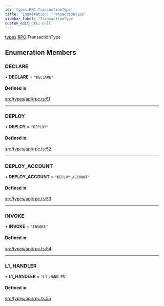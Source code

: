 ```yaml
---
id: 'types.RPC.TransactionType'
title: 'Enumeration: TransactionType'
sidebar_label: 'TransactionType'
custom_edit_url: null
---
```


[types](../namespaces/types.md).[RPC](../namespaces/types.RPC.md).TransactionType

## Enumeration Members

### DECLARE

• **DECLARE** = `"DECLARE"`

#### Defined in

[src/types/api/rpc.ts:51](https://github.com/0xs34n/starknet.js/blob/develop/src/types/api/rpc.ts#L51)

---

### DEPLOY

• **DEPLOY** = `"DEPLOY"`

#### Defined in

[src/types/api/rpc.ts:52](https://github.com/0xs34n/starknet.js/blob/develop/src/types/api/rpc.ts#L52)

---

### DEPLOY_ACCOUNT

• **DEPLOY_ACCOUNT** = `"DEPLOY_ACCOUNT"`

#### Defined in

[src/types/api/rpc.ts:53](https://github.com/0xs34n/starknet.js/blob/develop/src/types/api/rpc.ts#L53)

---

### INVOKE

• **INVOKE** = `"INVOKE"`

#### Defined in

[src/types/api/rpc.ts:54](https://github.com/0xs34n/starknet.js/blob/develop/src/types/api/rpc.ts#L54)

---

### L1_HANDLER

• **L1_HANDLER** = `"L1_HANDLER"`

#### Defined in

[src/types/api/rpc.ts:55](https://github.com/0xs34n/starknet.js/blob/develop/src/types/api/rpc.ts#L55)

